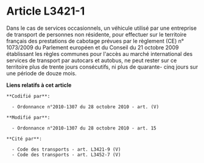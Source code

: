 # Article L3421-1

Dans le cas de services occasionnels, un véhicule utilisé par une entreprise de transport de personnes non résidente, pour
effectuer sur le territoire français des prestations de cabotage prévues par le règlement (CE) n° 1073/2009 du Parlement
européen et du Conseil du 21 octobre 2009 établissant les règles communes pour l'accès au marché international des services
de transport par autocars et autobus, ne peut rester sur ce territoire plus de trente jours consécutifs, ni plus de quarante-
cinq jours sur une période de douze mois.

**Liens relatifs à cet article**

	**Codifié par**:

	  - Ordonnance n°2010-1307 du 28 octobre 2010 - art. (V)

	**Modifié par**:

	  - Ordonnance n°2010-1307 du 28 octobre 2010 - art. 15

	**Cité par**:

	  - Code des transports - art. L3421-9 (V)
	  - Code des transports - art. L3452-7 (V)
